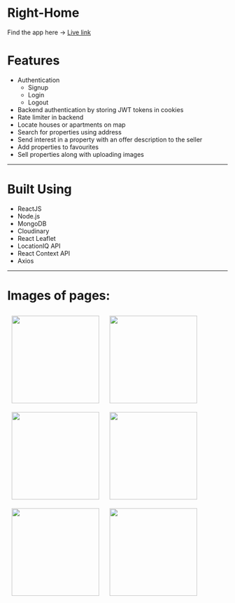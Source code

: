 # Right-Home

Find the app here -> <a href="https://right-home.onrender.com/">Live link</a>

# Features
* Authentication
    * Signup
    * Login
    * Logout
* Backend authentication by storing JWT tokens in cookies
* Rate limiter in backend
* Locate houses or apartments on map
* Search for properties using address
* Send interest in a property with an offer description to the seller
* Add properties to favourites
* Sell properties along with uploading images

***

# Built Using
* ReactJS
* Node.js
* MongoDB
* Cloudinary
* React Leaflet
* LocationIQ API
* React Context API
* Axios

***

# Images of pages:

<img align="center" src="https://res.cloudinary.com/dstxl4pzw/image/upload/v1693590830/img1_eqq4do.png" height="200" style="margin: 10px;"/>
<img align="center" src="https://res.cloudinary.com/dstxl4pzw/image/upload/v1693590928/img2_gr3mks.png" height="200" style="margin: 10px;"/>
<img align="center" src="https://res.cloudinary.com/dstxl4pzw/image/upload/v1693590997/img3_zra1gv.png" height="200" style="margin: 10px;"/>
<img align="center" src="https://res.cloudinary.com/dstxl4pzw/image/upload/v1693591059/img4_smano8.png" height="200" style="margin: 10px;"/>
<img align="center" src="https://res.cloudinary.com/dstxl4pzw/image/upload/v1693591107/img5_itsn1j.png" height="200" style="margin: 10px;"/>
<img align="center" src="https://res.cloudinary.com/dstxl4pzw/image/upload/v1693591158/img6_xpnn2l.png" height="200" style="margin: 10px;"/>
